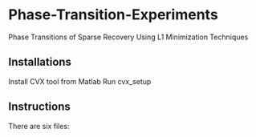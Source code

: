 # Phase-Transition-Experiments
Phase Transitions of Sparse Recovery Using L1 Minimization Techniques

## Installations
Install CVX tool from Matlab
Run cvx_setup
## Instructions
There are six files:

